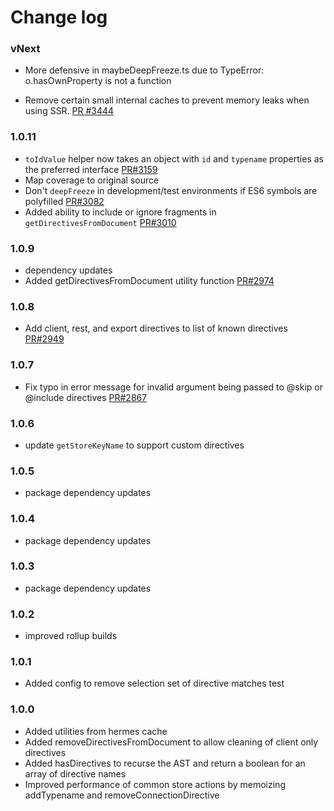 # Change log

### vNext
- More defensive in maybeDeepFreeze.ts due to TypeError: o.hasOwnProperty is not a function

- Remove certain small internal caches to prevent memory leaks when using SSR.
  [PR #3444](https://github.com/apollographql/apollo-client/pull/3444)

### 1.0.11
- `toIdValue` helper now takes an object with `id` and `typename` properties as the preferred interface [PR#3159](https://github.com/apollographql/apollo-client/pull/3159)
- Map coverage to original source
- Don't `deepFreeze` in development/test environments if ES6 symbols are polyfilled [PR#3082](https://github.com/apollographql/apollo-client/pull/3082)
- Added ability to include or ignore fragments in `getDirectivesFromDocument` [PR#3010](https://github.com/apollographql/apollo-client/pull/3010)

### 1.0.9
- dependency updates
- Added getDirectivesFromDocument utility function
[PR#2974](https://github.com/apollographql/apollo-client/pull/2974)

### 1.0.8
- Add client, rest, and export directives to list of known directives [PR#2949](https://github.com/apollographql/apollo-client/pull/2949)

### 1.0.7
- Fix typo in error message for invalid argument being passed to @skip or @include directives [PR#2867](https://github.com/apollographql/apollo-client/pull/2867)

### 1.0.6
- update `getStoreKeyName` to support custom directives

### 1.0.5
- package dependency updates

### 1.0.4
- package dependency updates

### 1.0.3
- package dependency updates

### 1.0.2
- improved rollup builds

### 1.0.1
- Added config to remove selection set of directive matches test

### 1.0.0
- Added utilities from hermes cache
- Added removeDirectivesFromDocument to allow cleaning of client only directives
- Added hasDirectives to recurse the AST and return a boolean for an array of directive names
- Improved performance of common store actions by memoizing addTypename and removeConnectionDirective
